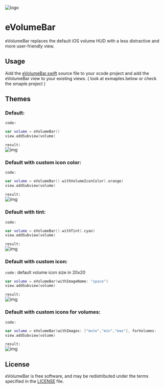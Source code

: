 ![logo](https://i.imgur.com/4MboCXF.png)
# eVolumeBar
eVolumeBar replaces the default iOS volume HUD with a less distractive and more user-friendly view.

## Usage
Add the [eVolumeBar.swift](https://github.com/EMUR/eVolumeBar/blob/master/Source/eVolumeBar.swift) source file to your xcode project and add the eVolumeBar view to your existing views. ( look at exmaples below or check the smaple project )

## Themes

### Default:
`code:`
```swift
var volume = eVolumeBar()
view.addSubview(volume)
```
`result:`<br />
![img](https://i.imgur.com/ZGIwgRE.gif)

### Default with custom icon color:
`code:`
```swift
var volume = eVolumeBar().withVolumeIconColor(.orange)
view.addSubview(volume)
```
`result:`<br />
![img](https://i.imgur.com/zfGD0SA.gif)

### Default with tint:
`code:`
```swift
var volume = eVolumeBar().withTint(.cyan)
view.addSubview(volume)
```
`result:`<br />
![img](https://i.imgur.com/ENTEgQA.gif)


### Default with custom icon:
`code:`
default volume icon size in 20x20
```swift
var volume = eVolumeBar(withImageName: "space")
view.addSubview(volume)
```
`result:`<br />
![img](https://i.imgur.com/GRwifnC.gif)

### Default with custom icons for volumes:
`code:`
```swift
var volume = eVolumeBar(withImages: ["mute","min","max"], forVolumes: [0.0,0.5,1.0])
view.addSubview(volume)
```
`result:`<br />
![img](https://i.imgur.com/eMYSlNt.gif)



## License
eVolumeBar is free software, and may be redistributed under the terms specified in the [LICENSE](https://github.com/EMUR/eVolumeBar/blob/master/LICENSE) file.
